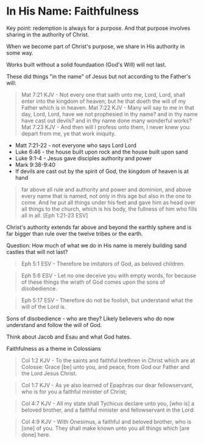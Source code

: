 In His Name: Faithfulness
=========================


Key point: redemption is always for a purpose. And that purpose involves sharing in the authority of Christ.

When we become part of Christ's purpose, we share in His authority in some way. 


Works built without a solid foundaation (God's Will) will not last.

These did things "in the name" of Jesus but not according to the Father's will:
> Mat 7:21 KJV - Not every one that saith unto me, Lord, Lord, shall enter into the kingdom of heaven; but he that doeth the will of my Father which is in heaven.
> Mat 7:22 KJV - Many will say to me in that day, Lord, Lord, have we not prophesied in thy name? and in thy name have cast out devils? and in thy name done many wonderful works?
> Mat 7:23 KJV - And then will I profess unto them, I never knew you: depart from me, ye that work iniquity.

- Matt 7:21-22 - not everyone who says Lord Lord
- Luke 6:46 - the house built upon rock and the house built upon sand
- Luke 9:1-4 - Jesus gave disciples authority and power
- Mark 9:38-9:40
- If devils are cast out by the spirit of God, the kingdom of heaven is at hand


> far above all rule and authority and power and dominion, and above every name that is named, not only in this age but also in the one to come. And he put all things under his feet and gave him as head over all things to the church, which is his body, the fullness of him who fills all in all.
[Eph 1:21-23 ESV]

Christ's authority extends far above and beyond the earthly sphere and is far bigger than rule over the twelve tribes or the earth.

Question: How much of what we do in His name is merely building sand castles that will not last?

> Eph 5:1 ESV - Therefore be imitators of God, as beloved children.

> Eph 5:6 ESV - Let no one deceive you with empty words, for because of these things the wrath of God comes upon the sons of disobedience.

> Eph 5:17 ESV - Therefore do not be foolish, but understand what the will of the Lord is.

Sons of disobedience - who are they? Likely believers who do now understand and follow the will of God.

Think about Jacob and Esau and what God hates.


Faithfulness as a theme in Colossians

> Col 1:2 KJV - To the saints and faithful brethren in Christ which are at Colosse: Grace [be] unto you, and peace, from God our Father and the Lord Jesus Christ.

> Col 1:7 KJV - As ye also learned of Epaphras our dear fellowservant, who is for you a faithful minister of Christ;

> Col 4:7 KJV - All my state shall Tychicus declare unto you, [who is] a beloved brother, and a faithful minister and fellowservant in the Lord:

> Col 4:9 KJV - With Onesimus, a faithful and beloved brother, who is [one] of you. They shall make known unto you all things which [are done] here.